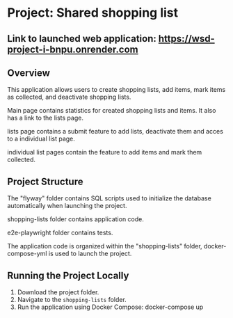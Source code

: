 # Project: Shared shopping list

## Link to launched web application: https://wsd-project-i-bnpu.onrender.com

## Overview

This application allows users to create shopping lists, add items, mark items as collected, and deactivate shopping lists. 

Main page contains statistics for created shopping lists and items. It also has a link to the lists page.

lists page contains a submit feature to add lists, deactivate them and acces to a individual list page. 

individual list pages contain the feature to add items and mark them collected. 

## Project Structure

The "flyway" folder contains SQL scripts used to initialize the database automatically when launching the project.  

shopping-lists folder contains application code.

e2e-playwright folder contains tests.

The application code is organized within the "shopping-lists" folder, docker-compose-yml is used to launch the project.

## Running the Project Locally

1. Download the project folder.
2. Navigate to the `shopping-lists` folder.
3. Run the application using Docker Compose: docker-compose up
